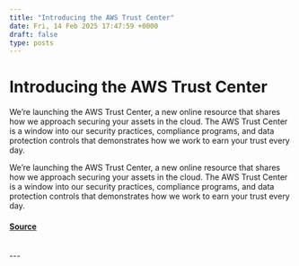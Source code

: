 ```yaml
---
title: "Introducing the AWS Trust Center"
date: Fri, 14 Feb 2025 17:47:59 +0000
draft: false
type: posts
---
```

# Introducing the AWS Trust Center





We’re launching the AWS Trust Center, a new online resource that shares how we approach securing your assets in the cloud. The AWS Trust Center is a window into our security practices, compliance programs, and data protection controls that demonstrates how we work to earn your trust every day.

We’re launching the AWS Trust Center, a new online resource that shares how we approach securing your assets in the cloud. The AWS Trust Center is a window into our security practices, compliance programs, and data protection controls that demonstrates how we work to earn your trust every day.

#### [Source](https://aws.amazon.com/blogs/security/introducing-the-aws-trust-center/)

<br/>
---
